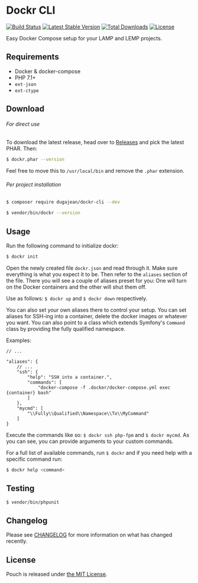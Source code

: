 # Dockr CLI

[![Build Status](https://travis-ci.org/dugajean/dockr-cli.svg?branch=master)](https://travis-ci.org/dugajean/dockr-cli) 
[![Latest Stable Version](https://poser.pugx.org/dugajean/dockr-cli/v/stable)](https://packagist.org/packages/dugajean/dockr-cli) 
[![Total Downloads](https://poser.pugx.org/dugajean/dockr-cli/downloads)](https://packagist.org/packages/dugajean/dockr-cli) 
[![License](https://poser.pugx.org/dugajean/dockr-cli/license)](https://packagist.org/packages/dugajean/dockr-cli) 

Easy Docker Compose setup for your LAMP and LEMP projects.

## Requirements

- Docker & docker-compose
- PHP 7.1+
- `ext-json`
- `ext-ctype`

## Download

###### For direct use

To download the latest release, head over to [Releases](https://github.com/dugajean/dockr-cli/releases) and pick the latest PHAR. Then:

```bash
$ dockr.phar --version
```

Feel free to move this to `/usr/local/bin` and remove the `.phar` extension.

###### Per project installation

```bash
$ composer require dugajean/dockr-cli --dev
```

```bash
$ vendor/bin/dockr --version
```

## Usage

Run the following command to initialize dockr:

```bash
$ dockr init
```
 
Open the newly created file `dockr.json` and read through it. Make sure everything is what you expect it to be. Then refer to the `aliases` section of the file. There you will see a couple of aliases preset for you: One will turn on the Docker containers and the other will shut them off.

Use as follows: `$ dockr up` and `$ dockr down` respectively.

You can also set your own aliases there to control your setup. You can set aliases for SSH-ing into a container, delete the docker images or whatever you want. You can also point to a class which extends Symfony's `Command` class by providing the fully qualified namespace. 

Examples:

```
// ...

"aliases": {
    // ...
    "ssh": {
        "help": "SSH into a container.",
        "commands": [
            "docker-compose -f .docker/docker-compose.yml exec {container} bash"
        ]
    },
    "mycmd": [
        "\\Fully\\Qualified\\Namespace\\To\\MyCommand"
    ]
}
```

Execute the commands like so: `$ dockr ssh php-fpm` and `$ dockr mycmd`. As you can see, you can provide arguments to your custom commands.

For a full list of available commands, run `$ dockr` and if you need help with a specific command run:

```bash
$ dockr help <command>
```

## Testing

```bash
$ vendor/bin/phpunit
```

## Changelog

Please see [CHANGELOG](CHANGELOG.md) for more information on what has changed recently.

## License
Pouch is released under [the MIT License](LICENSE).